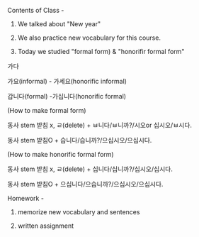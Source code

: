 Contents of Class - 

1. We talked about "New year"

2. We also practice new vocabulary for this course.

3. Today we studied "formal form) & "honorifir formal form"

가다

가요(informal) - 가세요(honorific informal)

갑니다(formal) -가십니다(honorific formal)

(How to make formal form)

동사 stem 받침 x, ㄹ(delete) + ㅂ니다/ㅂ니까?/시오or 십시오/ㅂ시다.

동사 stem 받침O + 습니다/습니까?/으십시오/으십시다.

(How to make honorific formal form)

동사 stem 받침 x, ㄹ(delete) + 십니다/십니까?/십시오/십시다.

동사 stem 받침O + 으십니다/으습니까?/으십시오/으십시다.


Homework - 

1. memorize new vocabulary and sentences

2. written assignment

